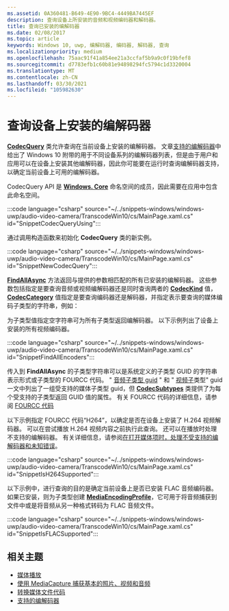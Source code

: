 ```yaml
---
ms.assetid: 0A360481-B649-4E90-9BC4-4449BA7445EF
description: 查询设备上所安装的音频和视频编码器和解码器。
title: 查询已安装的编解码器
ms.date: 02/08/2017
ms.topic: article
keywords: Windows 10, uwp, 编解码器, 编码器, 解码器, 查询
ms.localizationpriority: medium
ms.openlocfilehash: 75aac91f41a854ee21a3ccfaf5b9a9c0f19bfef8
ms.sourcegitcommit: d7783efb1c60b81e94898294fc5794c1d3320004
ms.translationtype: MT
ms.contentlocale: zh-CN
ms.lasthandoff: 03/30/2021
ms.locfileid: "105982630"
---
```

# <a name="query-for-codecs-installed-on-a-device"></a>查询设备上安装的编解码器
**[CodecQuery](/uwp/api/windows.media.core.codecquery)** 类允许查询在当前设备上安装的编解码器。 文章[支持的编解码器](supported-codecs.md)中给出了 Windows 10 附带的用于不同设备系列的编解码器列表，但是由于用户和应用可以在设备上安装其他编解码器，因此你可能要在运行时查询编解码器支持，以确定当前设备上可用的编解码器。

CodecQuery API 是 **[Windows. Core](/uwp/api/windows.media.core)** 命名空间的成员，因此需要在应用中包含此命名空间。

:::code language="csharp" source="~/../snippets-windows/windows-uwp/audio-video-camera/TranscodeWin10/cs/MainPage.xaml.cs" id="SnippetCodecQueryUsing":::

通过调用构造函数来初始化 **CodecQuery** 类的新实例。

:::code language="csharp" source="~/../snippets-windows/windows-uwp/audio-video-camera/TranscodeWin10/cs/MainPage.xaml.cs" id="SnippetNewCodecQuery":::

**[FindAllAsync](/uwp/api/windows.media.core.codecquery.findallasync)** 方法返回与提供的参数相匹配的所有已安装的编解码器。 这些参数包括指定是要查询音频或视频编解码器还是同时查询两者的 **[CodecKind](/uwp/api/windows.media.core.codeckind)** 值， **[CodecCategory](/uwp/api/windows.media.core.codeccategory)** 值指定是要查询编码器还是解码器，并指定表示要查询的媒体编码子类型的字符串，例如：

为子类型值指定空字符串可为所有子类型返回编解码器。 以下示例列出了设备上安装的所有视频编码器。

:::code language="csharp" source="~/../snippets-windows/windows-uwp/audio-video-camera/TranscodeWin10/cs/MainPage.xaml.cs" id="SnippetFindAllEncoders":::

传入到 **FindAllAsync** 的子类型字符串可以是系统定义的子类型 GUID 的字符串表示形式或子类型的 FOURCC 代码。 " [音频子类型 guid](/windows/desktop/medfound/audio-subtype-guids) " 和 " [视频子](/windows/desktop/medfound/video-subtype-guids)类型" guid 一文中列出了一组受支持的媒体子类型 guid，但 **[CodecSubtypes](/uwp/api/windows.media.core.codecsubtypes)** 类提供了为每个受支持的子类型返回 GUID 值的属性。 有关 FOURCC 代码的详细信息，请参阅 [FOURCC 代码](/windows/desktop/DirectShow/fourcc-codes) 

以下示例指定 FOURCC 代码“H264”，以确定是否在设备上安装了 H.264 视频解码器。 可以在尝试播放 H.264 视频内容之前执行此查询。 还可以在播放时处理不支持的编解码器。 有关详细信息，请参阅[在打开媒体项时，处理不受支持的编解码器和未知错误](./media-playback-with-mediasource.md#handle-unsupported-codecs-and-unknown-errors-when-opening-media-items)。

:::code language="csharp" source="~/../snippets-windows/windows-uwp/audio-video-camera/TranscodeWin10/cs/MainPage.xaml.cs" id="SnippetIsH264Supported":::

以下示例中，进行查询的目的是确定当前设备上是否已安装 FLAC 音频编码器。如果已安装，则为子类型创建 **[MediaEncodingProfile](/uwp/api/Windows.Media.MediaProperties.MediaEncodingProfile)**，它可用于将音频捕获到文件中或是将音频从另一种格式转码为 FLAC 音频文件。

:::code language="csharp" source="~/../snippets-windows/windows-uwp/audio-video-camera/TranscodeWin10/cs/MainPage.xaml.cs" id="SnippetIsFLACSupported":::

## <a name="related-topics"></a>相关主题

* [媒体播放](media-playback.md)
* [使用 MediaCapture 捕获基本的照片、视频和音频](basic-photo-video-and-audio-capture-with-MediaCapture.md)
* [转换媒体文件代码](transcode-media-files.md)
* [支持的编解码器](supported-codecs.md)
 

 
